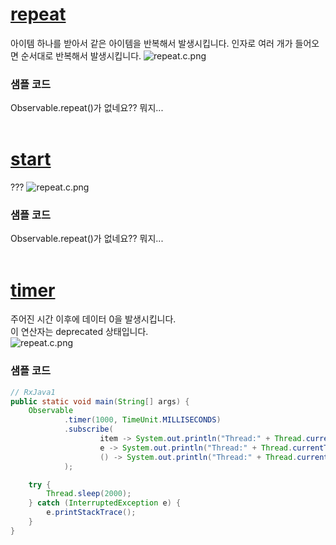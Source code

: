 # [repeat](http://reactivex.io/documentation/operators/repeat.html)
아이템 하나를 받아서 같은 아이템을 반복해서 발생시킵니다. 인자로 여러 개가 들어오면 순서대로 반복해서 발생시킵니다.
![repeat.c.png](http://reactivex.io/documentation/operators/images/repeat.o.png)

### 샘플 코드
Observable.repeat()가 없네요?? 뭐지...
<br>
<br>

# [start](http://reactivex.io/documentation/operators/repeat.html)
???
![repeat.c.png](http://reactivex.io/documentation/operators/images/start.c.png)

### 샘플 코드
Observable.repeat()가 없네요?? 뭐지...
<br>
<br>

# [timer](http://reactivex.io/documentation/operators/timer.html)
주어진 시간 이후에 데이터 0을 발생시킵니다.<br>
이 연산자는 deprecated 상태입니다.<br>
![repeat.c.png](http://reactivex.io/documentation/operators/images/timer.c.png)

### 샘플 코드
```java
// RxJava1
public static void main(String[] args) {
    Observable
            .timer(1000, TimeUnit.MILLISECONDS)
            .subscribe(
                    item -> System.out.println("Thread:" + Thread.currentThread().getName() + "\tonNext: " + item),
                    e -> System.out.println("Thread:" + Thread.currentThread().getName() + "\tonError: " + e.getMessage()),
                    () -> System.out.println("Thread:" + Thread.currentThread().getName() + "\tonCompleted")
            );

    try {
        Thread.sleep(2000);
    } catch (InterruptedException e) {
        e.printStackTrace();
    }
}
```
<br>